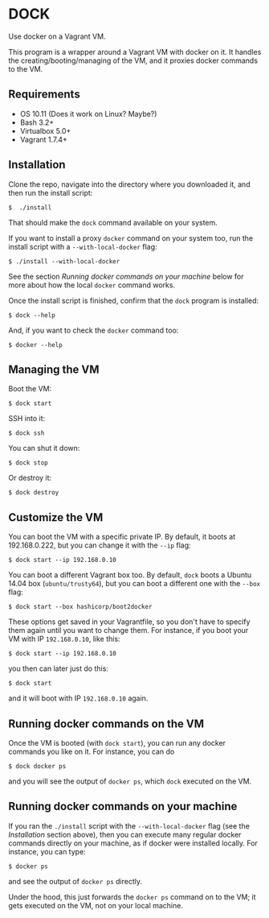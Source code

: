 DOCK
====

Use docker on a Vagrant VM.

This program is a wrapper around a Vagrant VM with docker on it. It
handles the creating/booting/managing of the VM, and it proxies docker 
commands to the VM.


Requirements
------------

* OS 10.11 (Does it work on Linux? Maybe?)
* Bash 3.2+
* Virtualbox 5.0+
* Vagrant 1.7.4+


Installation
------------

Clone the repo, navigate into the directory where you downloaded it,
and then run the install script:

    $  ./install 

That should make the `dock` command available on your system.

If you want to install a proxy `docker` command on your system too,
run the install script with a `--with-local-docker` flag:

    $ ./install --with-local-docker

See the section _Running docker commands on your machine_ below for more
about how the local `docker` command works.

Once the install script is finished, confirm that the `dock` program 
is installed:

    $ dock --help

And, if you want to check the `docker` command too:

    $ docker --help 


Managing the VM
---------------

Boot the VM:

    $ dock start

SSH into it:

    $ dock ssh

You can shut it down:

    $ dock stop

Or destroy it:

    $ dock destroy


Customize the VM
----------------

You can boot the VM with a specific private IP. By default, it boots
at 192.168.0.222, but you can change it with the `--ip` flag:

    $ dock start --ip 192.168.0.10

You can boot a different Vagrant box too. By default, `dock` boots a 
Ubuntu 14.04 box (`ubuntu/trusty64`), but you can boot a different one
with the `--box` flag: 

    $ dock start --box hashicorp/boot2docker

These options get saved in your Vagrantfile, so you don't have to specify 
them again until you want to change them. For instance, if you boot 
your VM with IP `192.168.0.10`, like this:

    $ dock start --ip 192.168.0.10

you then can later just do this:

    $ dock start

and it will boot with IP `192.168.0.10` again.


Running docker commands on the VM
---------------------------------

Once the VM is booted (with `dock start`), you can run any docker commands
you like on it. For instance, you can do

    $ dock docker ps

and you will see the output of `docker ps`, which `dock` executed on
the VM.


Running docker commands on your machine
---------------------------------------

If you ran the `./install` script with the `--with-local-docker` flag 
(see the _Installation_ section above), then you can execute many
regular docker commands directly on your machine, as if docker were
installed locally. For instance, you can type:

    $ docker ps

and see the output of `docker ps` directly.

Under the hood, this just forwards the `docker ps` command on to the VM; 
it gets executed on the VM, not on your local machine.
